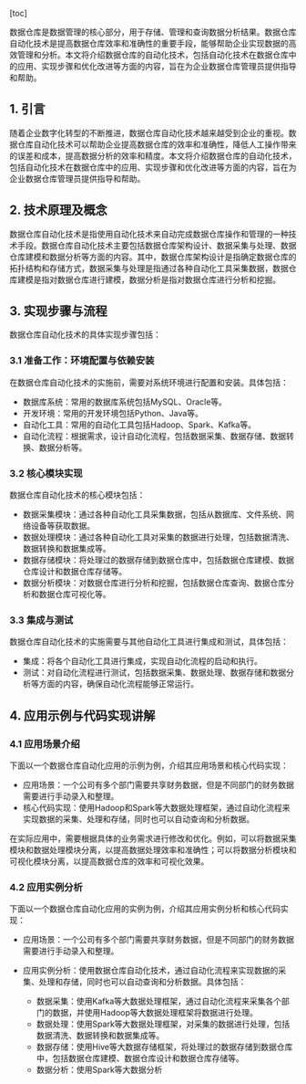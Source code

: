 
[toc]                    
                
                
数据仓库是数据管理的核心部分，用于存储、管理和查询数据分析结果。数据仓库自动化技术是提高数据仓库效率和准确性的重要手段，能够帮助企业实现数据的高效管理和分析。本文将介绍数据仓库的自动化技术，包括自动化技术在数据仓库中的应用、实现步骤和优化改进等方面的内容，旨在为企业数据仓库管理员提供指导和帮助。

## 1. 引言

随着企业数字化转型的不断推进，数据仓库自动化技术越来越受到企业的重视。数据仓库自动化技术可以帮助企业提高数据仓库的效率和准确性，降低人工操作带来的误差和成本，提高数据分析的效率和精度。本文将介绍数据仓库的自动化技术，包括自动化技术在数据仓库中的应用、实现步骤和优化改进等方面的内容，旨在为企业数据仓库管理员提供指导和帮助。

## 2. 技术原理及概念

数据仓库自动化技术是指使用自动化技术来自动完成数据仓库操作和管理的一种技术手段。数据仓库自动化技术主要包括数据仓库架构设计、数据采集与处理、数据仓库建模和数据分析等方面的内容。其中，数据仓库架构设计是指确定数据仓库的拓扑结构和存储方式，数据采集与处理是指通过各种自动化工具采集数据，数据仓库建模是指对数据仓库进行建模，数据分析是指对数据仓库进行分析和挖掘。

## 3. 实现步骤与流程

数据仓库自动化技术的具体实现步骤包括：

### 3.1 准备工作：环境配置与依赖安装

在数据仓库自动化技术的实施前，需要对系统环境进行配置和安装。具体包括：

- 数据库系统：常用的数据库系统包括MySQL、Oracle等。
- 开发环境：常用的开发环境包括Python、Java等。
- 自动化工具：常用的自动化工具包括Hadoop、Spark、Kafka等。
- 自动化流程：根据需求，设计自动化流程，包括数据采集、数据存储、数据转换、数据分析等。

### 3.2 核心模块实现

数据仓库自动化技术的核心模块包括：

- 数据采集模块：通过各种自动化工具采集数据，包括从数据库、文件系统、网络设备等获取数据。
- 数据处理模块：通过各种自动化工具对采集的数据进行处理，包括数据清洗、数据转换和数据集成等。
- 数据存储模块：将处理过的数据存储到数据仓库中，包括数据仓库建模、数据仓库设计和数据仓库存储等。
- 数据分析模块：对数据仓库进行分析和挖掘，包括数据仓库查询、数据仓库分析和数据仓库可视化等。

### 3.3 集成与测试

数据仓库自动化技术的实施需要与其他自动化工具进行集成和测试，具体包括：

- 集成：将各个自动化工具进行集成，实现自动化流程的启动和执行。
- 测试：对自动化流程进行测试，包括数据采集、数据处理、数据存储和数据分析等方面的内容，确保自动化流程能够正常运行。

## 4. 应用示例与代码实现讲解

### 4.1 应用场景介绍

下面以一个数据仓库自动化应用的示例为例，介绍其应用场景和核心代码实现：

- 应用场景：一个公司有多个部门需要共享财务数据，但是不同部门的财务数据需要进行手动录入和整理。
- 核心代码实现：使用Hadoop和Spark等大数据处理框架，通过自动化流程来实现数据的采集、处理和存储，同时也可以自动查询和分析数据。

在实际应用中，需要根据具体的业务需求进行修改和优化。例如，可以将数据采集模块和数据处理模块分离，以提高数据处理效率和准确性；可以将数据分析模块和可视化模块分离，以提高数据仓库的效率和可视化效果。

### 4.2 应用实例分析

下面以一个数据仓库自动化应用的实例为例，介绍其应用实例分析和核心代码实现：

- 应用场景：一个公司有多个部门需要共享财务数据，但是不同部门的财务数据需要进行手动录入和整理。
- 应用实例分析：使用数据仓库自动化技术，通过自动化流程来实现数据的采集、处理和存储，同时也可以自动查询和分析数据。具体包括：

  - 数据采集：使用Kafka等大数据处理框架，通过自动化流程来采集各个部门的数据，并使用Hadoop等大数据处理框架将数据进行处理。
  - 数据处理：使用Spark等大数据处理框架，对采集的数据进行处理，包括数据清洗、数据转换和数据集成等。
  - 数据存储：使用Hive等大数据存储框架，将处理过的数据存储到数据仓库中，包括数据仓库建模、数据仓库设计和数据仓库存储等。
  - 数据分析：使用Spark等大数据分析

